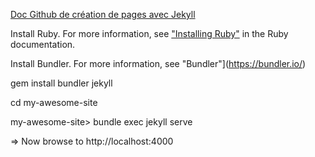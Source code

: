 

[Doc Github de création de pages avec Jekyll](https://help.github.com/en/github/working-with-github-pages/creating-a-github-pages-site-with-jekyll)

Install Ruby. For more information, see ["Installing Ruby"](https://www.ruby-lang.org/en/documentation/installation/) in the Ruby documentation.

Install Bundler. For more information, see "Bundler"](https://bundler.io/)


gem install bundler jekyll

cd my-awesome-site

my-awesome-site> bundle exec jekyll serve

=> Now browse to http://localhost:4000
  

